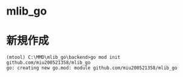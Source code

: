 # mlib_go

# 新規作成

```
(mtool) C:\MMD\mlib_go\backend>go mod init github.com/miu200521358/mlib_go
go: creating new go.mod: module github.com/miu200521358/mlib_go
```

